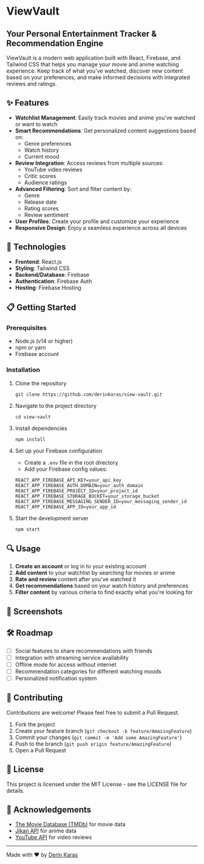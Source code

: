 # ViewVault


## Your Personal Entertainment Tracker & Recommendation Engine

ViewVault is a modern web application built with React, Firebase, and Tailwind CSS that helps you manage your movie and anime watching experience. Keep track of what you've watched, discover new content based on your preferences, and make informed decisions with integrated reviews and ratings.

## ✨ Features

- **Watchlist Management**: Easily track movies and anime you've watched or want to watch
- **Smart Recommendations**: Get personalized content suggestions based on:
  - Genre preferences
  - Watch history
  - Current mood
- **Review Integration**: Access reviews from multiple sources:
  - YouTube video reviews
  - Critic scores
  - Audience ratings
- **Advanced Filtering**: Sort and filter content by:
  - Genre
  - Release date
  - Rating scores
  - Review sentiment
- **User Profiles**: Create your profile and customize your experience
- **Responsive Design**: Enjoy a seamless experience across all devices

## 🚀 Technologies

- **Frontend**: React.js
- **Styling**: Tailwind CSS
- **Backend/Database**: Firebase
- **Authentication**: Firebase Auth
- **Hosting**: Firebase Hosting

## 📋 Getting Started

### Prerequisites

- Node.js (v14 or higher)
- npm or yarn
- Firebase account

### Installation

1. Clone the repository
   ```
   git clone https://github.com/derinkaras/view-vault.git
   ```

2. Navigate to the project directory
   ```
   cd view-vault
   ```

3. Install dependencies
   ```
   npm install
   ```

4. Set up your Firebase configuration
   - Create a `.env` file in the root directory
   - Add your Firebase config values:
   ```
   REACT_APP_FIREBASE_API_KEY=your_api_key
   REACT_APP_FIREBASE_AUTH_DOMAIN=your_auth_domain
   REACT_APP_FIREBASE_PROJECT_ID=your_project_id
   REACT_APP_FIREBASE_STORAGE_BUCKET=your_storage_bucket
   REACT_APP_FIREBASE_MESSAGING_SENDER_ID=your_messaging_sender_id
   REACT_APP_FIREBASE_APP_ID=your_app_id
   ```

5. Start the development server
   ```
   npm start
   ```

## 🔍 Usage

1. **Create an account** or log in to your existing account
2. **Add content** to your watchlist by searching for movies or anime
3. **Rate and review** content after you've watched it
4. **Get recommendations** based on your watch history and preferences
5. **Filter content** by various criteria to find exactly what you're looking for

## 📱 Screenshots


## 🛠️ Roadmap

- [ ] Social features to share recommendations with friends
- [ ] Integration with streaming service availability
- [ ] Offline mode for access without internet
- [ ] Recommendation categories for different watching moods
- [ ] Personalized notification system

## 🤝 Contributing

Contributions are welcome! Please feel free to submit a Pull Request.

1. Fork the project
2. Create your feature branch (`git checkout -b feature/AmazingFeature`)
3. Commit your changes (`git commit -m 'Add some AmazingFeature'`)
4. Push to the branch (`git push origin feature/AmazingFeature`)
5. Open a Pull Request

## 📄 License

This project is licensed under the MIT License - see the LICENSE file for details.

## 🙏 Acknowledgements

- [The Movie Database (TMDb)](https://www.themoviedb.org/) for movie data
- [Jikan API](https://jikan.moe/) for anime data
- [YouTube API](https://developers.google.com/youtube/v3) for video reviews

---

Made with ❤️ by [Derin Karas](https://github.com/derinkaras)